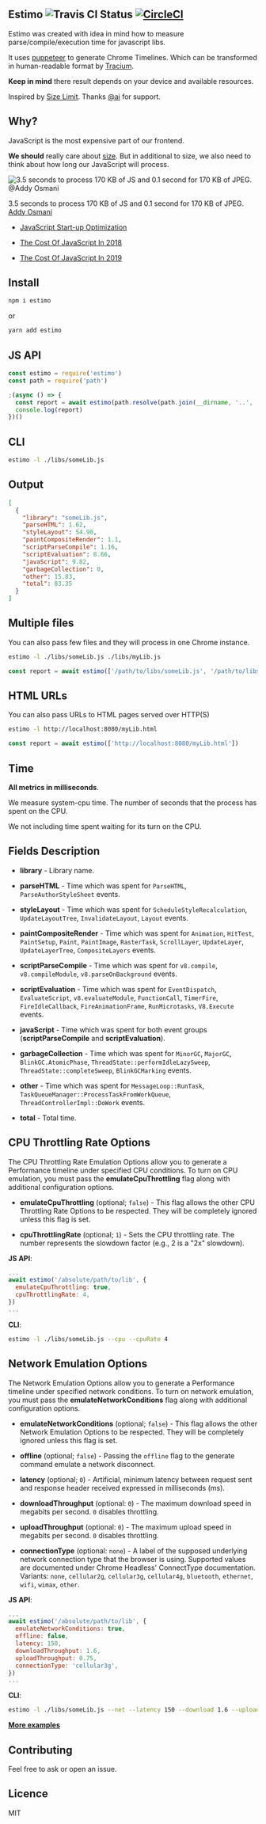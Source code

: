 ## Estimo ![Travis CI Status](https://travis-ci.org/mbalabash/estimo.svg?branch=master) [![CircleCI](https://circleci.com/gh/mbalabash/estimo/tree/master.svg?style=svg)](https://circleci.com/gh/mbalabash/estimo/tree/master)

Estimo was created with idea in mind how to measure parse/compile/execution time for javascript libs.

It uses [puppeteer](https://github.com/GoogleChrome/puppeteer) to generate Chrome Timelines. Which can be transformed in human-readable format by [Tracium](https://github.com/aslushnikov/tracium).

**Keep in mind** there result depends on your device and available resources.

Inspired by [Size Limit](https://github.com/ai/size-limit). Thanks [@ai](https://github.com/ai/) for support.

## Why?

JavaScript is the most expensive part of our frontend.

**We should** really care about [size](https://evilmartians.com/chronicles/size-limit-make-the-web-lighter). But in additional to size, we also need to think about how long our JavaScript will process.

![3.5 seconds to process 170 KB of JS and 0.1 second for 170 KB of JPEG. @Addy Osmani](https://developers.google.com/web/fundamentals/performance/optimizing-content-efficiency/javascript-startup-optimization/images/1_PRVzNizF9jQ_QADF5lQHpA.png)

3.5 seconds to process 170 KB of JS and 0.1 second for 170 KB of JPEG. [Addy Osmani](https://developers.google.com/web/fundamentals/performance/optimizing-content-efficiency/javascript-startup-optimization/)

- [JavaScript Start-up Optimization](https://developers.google.com/web/fundamentals/performance/optimizing-content-efficiency/javascript-startup-optimization/)

- [The Cost Of JavaScript In 2018](https://medium.com/@addyosmani/the-cost-of-javascript-in-2018-7d8950fbb5d4)

- [The Cost Of JavaScript In 2019](https://v8.dev/blog/cost-of-javascript-2019)

## Install

```js
npm i estimo
```

or

```js
yarn add estimo
```

## JS API

```js
const estimo = require('estimo')
const path = require('path')

;(async () => {
  const report = await estimo(path.resolve(path.join(__dirname, '..', 'libs', 'someLib.js')))
  console.log(report)
})()
```

## CLI

```sh
estimo -l ./libs/someLib.js
```

## Output

```json
[
  {
    "library": "someLib.js",
    "parseHTML": 1.62,
    "styleLayout": 54.98,
    "paintCompositeRender": 1.1,
    "scriptParseCompile": 1.16,
    "scriptEvaluation": 8.66,
    "javaScript": 9.82,
    "garbageCollection": 0,
    "other": 15.83,
    "total": 83.35
  }
]
```

## Multiple files

You can also pass few files and they will process in one Chrome instance.

```sh
estimo -l ./libs/someLib.js ./libs/myLib.js
```

```js
const report = await estimo(['/path/to/libs/someLib.js', '/path/to/libs/myLib.js'])
```

## HTML URLs

You can also pass URLs to HTML pages served over HTTP(S)

```sh
estimo -l http://localhost:8080/myLib.html
```

```js
const report = await estimo(['http://localhost:8080/myLib.html'])
```

## Time

**All metrics in milliseconds**.

We measure system-cpu time. The number of seconds that the process has spent on the CPU.

We not including time spent waiting for its turn on the CPU.

## Fields Description

- **library** - Library name.

- **parseHTML** - Time which was spent for `ParseHTML`, `ParseAuthorStyleSheet` events.

- **styleLayout** - Time which was spent for `ScheduleStyleRecalculation`, `UpdateLayoutTree`, `InvalidateLayout`, `Layout` events.

- **paintCompositeRender** - Time which was spent for `Animation`, `HitTest`, `PaintSetup`, `Paint`, `PaintImage`, `RasterTask`, `ScrollLayer`, `UpdateLayer`, `UpdateLayerTree`, `CompositeLayers` events.

- **scriptParseCompile** - Time which was spent for `v8.compile`, `v8.compileModule`, `v8.parseOnBackground` events.

- **scriptEvaluation** - Time which was spent for `EventDispatch`, `EvaluateScript`, `v8.evaluateModule`, `FunctionCall`, `TimerFire`, `FireIdleCallback`, `FireAnimationFrame`, `RunMicrotasks`, `V8.Execute` events.

- **javaScript** - Time which was spent for both event groups (**scriptParseCompile** and **scriptEvaluation**).

- **garbageCollection** - Time which was spent for `MinorGC`, `MajorGC`, `BlinkGC.AtomicPhase`, `ThreadState::performIdleLazySweep`, `ThreadState::completeSweep`, `BlinkGCMarking` events.

- **other** - Time which was spent for `MessageLoop::RunTask`, `TaskQueueManager::ProcessTaskFromWorkQueue`, `ThreadControllerImpl::DoWork` events.

- **total** - Total time.

## CPU Throttling Rate Options

The CPU Throttling Rate Emulation Options allow you to generate a Performance timeline under specified CPU conditions. To turn on CPU emulation, you must pass the **emulateCpuThrottling** flag along with additional configuration options.

- **emulateCpuThrottling** (optional; `false`) - This flag allows the other CPU Throttling Rate Options to be respected. They will be completely ignored unless this flag is set.

- **cpuThrottlingRate** (optional; `1`) - Sets the CPU throttling rate. The number represents the slowdown factor (e.g., 2 is a "2x" slowdown).

**JS API**:

```js
...
await estimo('/absolute/path/to/lib', {
  emulateCpuThrottling: true,
  cpuThrottlingRate: 4,
})
...
```

**CLI**:

```sh
estimo -l ./libs/someLib.js --cpu --cpuRate 4
```

## Network Emulation Options

The Network Emulation Options allow you to generate a Performance timeline under specified network conditions. To turn on network emulation, you must pass the **emulateNetworkConditions** flag along with additional configuration options.

- **emulateNetworkConditions** (optional; `false`) - This flag allows the other Network Emulation Options to be respected. They will be completely ignored unless this flag is set.

- **offline** (optional; `false`) - Passing the `offline` flag to the generate command emulate a network disconnect.

- **latency** (optional; `0`) - Artificial, minimum latency between request sent and response header received expressed in milliseconds (ms).

- **downloadThroughput** (optional: `0`) - The maximum download speed in megabits per second. `0` disables throttling.

- **uploadThroughput** (optional: `0`) - The maximum upload speed in megabits per second. `0` disables throttling.

- **connectionType** (optional: `none`) - A label of the supposed underlying network connection type that the browser is using. Supported values are documented under Chrome Headless' ConnectType documentation. Variants: `none`, `cellular2g`, `cellular3g`, `cellular4g`, `bluetooth`, `ethernet`, `wifi`, `wimax`, `other`.

**JS API**:

```js
...
await estimo('/absolute/path/to/lib', {
  emulateNetworkConditions: true,
  offline: false,
  latency: 150,
  downloadThroughput: 1.6,
  uploadThroughput: 0.75,
  connectionType: 'cellular3g',
})
...
```

**CLI**:

```sh
estimo -l ./libs/someLib.js --net --latency 150 --download 1.6 --upload 0.75 --connection cellular3g
```

[**More examples**](https://github.com/mbalabash/estimo-examples)

## Contributing

Feel free to ask or open an issue.

## Licence

MIT
